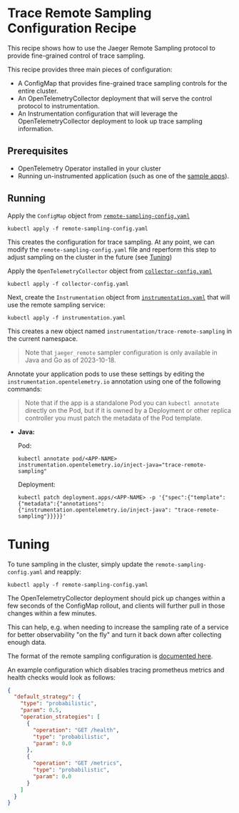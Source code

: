 # Trace Remote Sampling Configuration Recipe

This recipe shows how to use the Jaeger Remote Sampling
protocol to provide fine-grained control of trace sampling.


This recipe provides three main pieces of configuration:

- A ConfigMap that provides fine-grained trace sampling controls for the entire cluster.
- An OpenTelemetryCollector deployment that will serve the control protocol to instrumentation.
- An Instrumentation configuration that will leverage the OpenTelemetryCollector deployment to look up trace sampling information.

## Prerequisites

* OpenTelemetry Operator installed in your cluster
* Running un-instrumented application (such as one of the [sample apps](../../sample-apps)).

## Running

Apply the `ConfigMap` object from [`remote-sampling-config.yaml`](remote-sampling-config.yaml)

```
kubectl apply -f remote-sampling-config.yaml
```

This creates the configuration for trace sampling. At any point, we can modify the `remote-sampling-config.yaml` file and reperform this step to adjust sampling on the cluster in the future (see [Tuning](#tuning))


Apply the `OpenTelemetryCollector` object from [`collector-config.yaml`](collector-config.yaml)

```
kubectl apply -f collector-config.yaml
```

Next, create the `Instrumentation` object from [`instrumentation.yaml`](instrumentation.yaml) that will use the remote sampling service:

```
kubectl apply -f instrumentation.yaml
```

This creates a new object named `instrumentation/trace-remote-sampling` in the current namespace.

> Note that `jaeger_remote` sampler configuration is
> only available in Java and Go as of 2023-10-18.

Annotate your application pods to use these settings by editing the `instrumentation.opentelemetry.io`
annotation using one of the following commands:

> Note that if the app is a standalone Pod you can
>`kubectl annotate` directly on the Pod, but if it is owned by a Deployment or other replica controller
> you must patch the metadata of the Pod template.

* **Java:**

  Pod:
  ```
  kubectl annotate pod/<APP-NAME> instrumentation.opentelemetry.io/inject-java="trace-remote-sampling"
  ```
  Deployment:
  ```
  kubectl patch deployment.apps/<APP-NAME> -p '{"spec":{"template":{"metadata":{"annotations":{"instrumentation.opentelemetry.io/inject-java": "trace-remote-sampling"}}}}}'
  ```

# Tuning

To tune sampling in the cluster, simply update the `remote-sampling-config.yaml` and reapply:

```
kubectl apply -f remote-sampling-config.yaml
```

The OpenTelemetryCollector deployment should pick up changes within a few seconds of the ConfigMap rollout, and clients will further pull in those changes within a few minutes.

This can help, e.g. when needing to increase the sampling rate of a service for better observability "on the fly" and turn it back down after collecting enough data.

The format of the remote sampling configuration is [documented here](https://www.jaegertracing.io/docs/1.28/sampling/#collector-sampling-configuration).

An example configuration which disables tracing prometheus metrics and health checks would look as follows:

```json
{
  "default_strategy": {
    "type": "probabilistic",
    "param": 0.5,
    "operation_strategies": [
      {
        "operation": "GET /health",
        "type": "probabilistic",
        "param": 0.0
      },
      {
        "operation": "GET /metrics",
        "type": "probabilistic",
        "param": 0.0
      }
    ]
  }
}
```